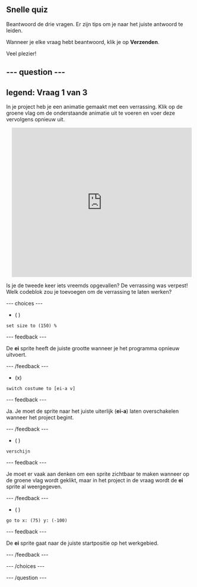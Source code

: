 ## Snelle quiz

Beantwoord de drie vragen. Er zijn tips om je naar het juiste antwoord te leiden.

Wanneer je elke vraag hebt beantwoord, klik je op **Verzenden**.

Veel plezier!

--- question ---
---
legend: Vraag 1 van 3
---

In je project heb je een animatie gemaakt met een verrassing. Klik op de groene vlag om de onderstaande animatie uit te voeren en voer deze vervolgens opnieuw uit.

<div class="scratch-preview" style="margin-left: 15px;">
  <iframe allowtransparency="true" width="485" height="402" src="https://scratch.mit.edu/projects/embed/499932713/?autostart=false" frameborder="0"></iframe>
</div>

Is je de tweede keer iets vreemds opgevallen? De verrassing was verpest! Welk codeblok zou je toevoegen om de verrassing te laten werken?

--- choices ---

- ( )
```blocks3
set size to (150) %
```

  --- feedback ---

 De **ei** sprite heeft de juiste grootte wanneer je het programma opnieuw uitvoert.

  --- /feedback ---

- (x)
```blocks3
switch costume to [ei-a v]
```

  --- feedback ---

 Ja. Je moet de sprite naar het juiste uiterlijk (**ei-a**) laten overschakelen wanneer het project begint.

  --- /feedback ---

- ( )
```blocks3
verschijn
```

  --- feedback ---

 Je moet er vaak aan denken om een sprite zichtbaar te maken wanneer op de groene vlag wordt geklikt, maar in het project in de vraag wordt de **ei** sprite al weergegeven.

  --- /feedback ---

- ( )
```blocks3
go to x: (75) y: (-100)
```

  --- feedback ---

 De **ei** sprite gaat naar de juiste startpositie op het werkgebied.

  --- /feedback ---

--- /choices ---

--- /question ---
